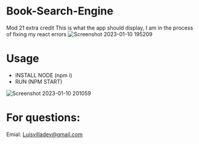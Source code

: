 # Book-Search-Engine
Mod 21 extra credit
This is what the app should display, I am in the process of fixing my react errors
![Screenshot 2023-01-10 195209](https://user-images.githubusercontent.com/107729218/211716085-e888faa1-497d-4705-9dbd-83ef4a7da28a.png)


# Usage
- INSTALL NODE (npm i)
- RUN (NPM START)


![Screenshot 2023-01-10 201059](https://user-images.githubusercontent.com/107729218/211716097-82eb1067-083b-414a-8fea-a718e51e909f.png)



# For questions: 
Emial: Luisvilladev@gmail.com
